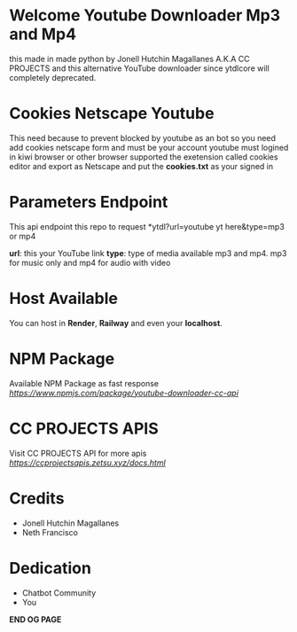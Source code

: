# Welcome Youtube Downloader Mp3 and Mp4
 this made in made python by Jonell Hutchin Magallanes A.K.A CC PROJECTS and this alternative
 YouTube downloader since ytdlcore will completely deprecated.

 # Cookies Netscape Youtube
   <h> This need because to prevent blocked by youtube as an bot so you need add cookies netscape form 
    and must be your account youtube must logined in kiwi browser or other browser supported the exetension called cookies editor
    and export as Netscape and put the **cookies.txt** as your signed in <h>
# Parameters Endpoint 

<h> This api endpoint this repo to request *ytdl?url=youtube yt here&type=mp3 or mp4

**url**: this your YouTube link 
**type**: type of media available mp3 and mp4. mp3 for music only and mp4 for audio with video

# Host Available
  <h> You can host in **Render**, **Railway** and even your **localhost**. <h>

# NPM Package

<h> Available NPM Package as fast response 
  *https://www.npmjs.com/package/youtube-downloader-cc-api*

# CC PROJECTS APIS

 <h> Visit CC PROJECTS API for more apis *https://ccprojectsapis.zetsu.xyz/docs.html*

# Credits
- Jonell Hutchin Magallanes
- Neth Francisco


# Dedication
- Chatbot Community
- You

**END OG PAGE**
